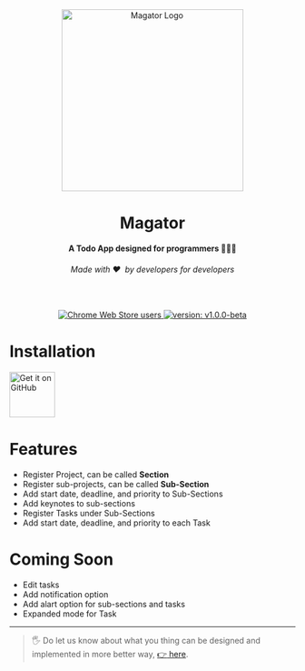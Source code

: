 <div align="center">
  <img src="https://user-images.githubusercontent.com/65106263/217037558-97985d87-e372-447f-81dd-f39c1a2810fb.png" alt="Magator Logo" width="320">
  <h1>Magator</h1>
  <strong>A Todo App designed for programmers 👩🏽‍💻</strong>
  <h6>Made with ❤️ &nbsp;by developers for developers</h6>
</div>
<br>

<p align="center">
  <tr>
    <th>
      <a href="#">
        <img src="https://img.shields.io/badge/-Android-blue?style=plastic&logo=android" alt="Chrome Web Store users">
      </a>
    </th>
    <th>
      <a href="https://github.com/ShikharY10/Magator/releases/tag/1.0.0-beta">
        <img src="https://img.shields.io/badge/-v1.0.0--beta-green?style=plastic&" alt="version: v1.0.0-beta">
      </a>
    </th>
  </tr>
</p>

# Installation

[<img src="https://github.com/machiav3lli/oandbackupx/blob/034b226cea5c1b30eb4f6a6f313e4dadcbb0ece4/badge_github.png"
    alt="Get it on GitHub"
    height="80">](https://github.com/ShikharY10/magator/releases/latest)

# Features

- Register Project, can be called **Section**
- Register sub-projects, can be called **Sub-Section**
- Add start date, deadline, and priority to Sub-Sections
- Add keynotes to sub-sections
- Register Tasks under Sub-Sections
- Add start date, deadline, and priority to each Task

# Coming Soon

- Edit tasks
- Add notification option
- Add alart option for sub-sections and tasks
- Expanded mode for Task

<hr>

> :raised_hand_with_fingers_splayed: Do let us know about what you thing can be designed and implemented in more better way, [:point_right: here](https://docs.google.com/forms/d/e/1FAIpQLSfm8UfJNKQ7-2fRD43evrfHiXOta6rsUJ0g0aHF-nLltcI_4Q/viewform?usp=sf_link).
